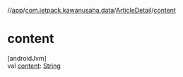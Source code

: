 //[app](../../../index.md)/[com.jetpack.kawanusaha.data](../index.md)/[ArticleDetail](index.md)/[content](content.md)

# content

[androidJvm]\
val [content](content.md): [String](https://kotlinlang.org/api/latest/jvm/stdlib/kotlin/-string/index.html)
